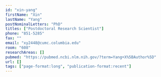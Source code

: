 ```yaml
---
id: "xin-yang"
firstName: "Xin"
lastName: "Yang"
postNominalLetters: "PhD"
titles: ["Postdoctoral Research Scientist"]
phone: "851-5285"
fax: ""
email: "xy2448@cumc.columbia.edu"
room: "608"
researchAreas: []
pubmed: "https://pubmed.ncbi.nlm.nih.gov/?term=Yang+X%5BAuthor%5D"
url: []
tags: ["page-format:long", "publication-format:recent"]
---
```


